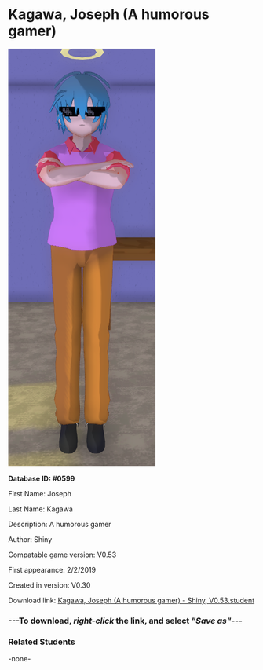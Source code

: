 # Kagawa, Joseph (A humorous gamer)

<img src="../../Files/Images/Kagawa, Joseph (A humorous gamer).png" title="Kagawa, Joseph (A humorous gamer) - Shiny, V0.53">

**Database ID: #0599**

First Name: Joseph

Last Name: Kagawa

Description: A humorous gamer

Author: Shiny

Compatable game version: V0.53

First appearance: 2/2/2019

Created in version: V0.30

Download link: <a href="https://raw.githubusercontent.com/Arbiter1223/Daigaku-Gurashi-Custom-Students/master/Files/Student%20Files/Kagawa%2C%20Joseph%20(A%20humorous%20gamer)%20-%20Shiny%2C%20V0.53.student">Kagawa, Joseph (A humorous gamer) - Shiny, V0.53.student</a>

### ---**To download, _right-click_ the link, and select _"Save as"_**---

### Related Students

-none-
